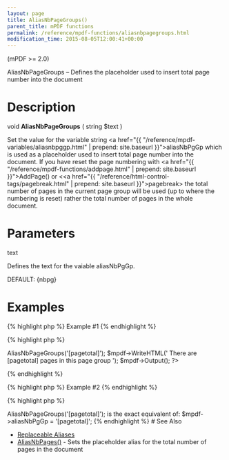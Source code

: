 ```yaml
---
layout: page
title: AliasNbPageGroups()
parent_title: mPDF functions
permalink: /reference/mpdf-functions/aliasnbpagegroups.html
modification_time: 2015-08-05T12:00:41+00:00
---
```


(mPDF >= 2.0)

AliasNbPageGroups – Defines the placeholder used to insert total page number into the document

# Description

void **AliasNbPageGroups** ( string <span class="parameter">$text</span> )

Set the value for the variable string <a href="{{ "/reference/mpdf-variables/aliasnbpggp.html" | prepend: site.baseurl }}">aliasNbPgGp</a> which is used as a placeholder used to insert total page number into the document. If you have reset the page numbering with <a href="{{ "/reference/mpdf-functions/addpage.html" | prepend: site.baseurl }}">AddPage()</a> or &lt;<a href="{{ "/reference/html-control-tags/pagebreak.html" | prepend: site.baseurl }}">pagebreak</a>&gt; the total number of pages in the current page group will be used (up to where the numbering is reset) rather the total number of pages in the whole document.

# Parameters

<span class="parameter">text</span>

Defines the text for the vaiable <span class="parameter">aliasNbPgGp</span>.

<span class="smallblock">DEFAULT</span>: {nbpg}

# Examples

{% highlight php %}
Example #1
{% endhighlight %}

{% highlight php %}
<?php

$mpdf = new mPDF();

$mpdf->AliasNbPageGroups('[pagetotal]');

$mpdf->WriteHTML('
There are [pagetotal] pages in this page group
');

$mpdf->Output();

?>
{% endhighlight %}

{% highlight php %}
Example #2
{% endhighlight %}

{% highlight php %}
<?php

$mpdf->AliasNbPageGroups('[pagetotal]');

is the exact equivalent of:

$mpdf->aliasNbPgGp = '[pagetotal]';
{% endhighlight %}

# See Also

<ul>
<li class="manual_boxlist"><a href="{{ "/what-else-can-i-do/replaceable-aliases.html" | prepend: site.baseurl }}">Replaceable Aliases</a> </li>
<li class="manual_boxlist"><a href="{{ "/reference/mpdf-functions/aliasnbpagegroups.html" | prepend: site.baseurl }}">AliasNbPages()</a> - Sets the placeholder alias for the total number of pages in the document</li>
</ul>
